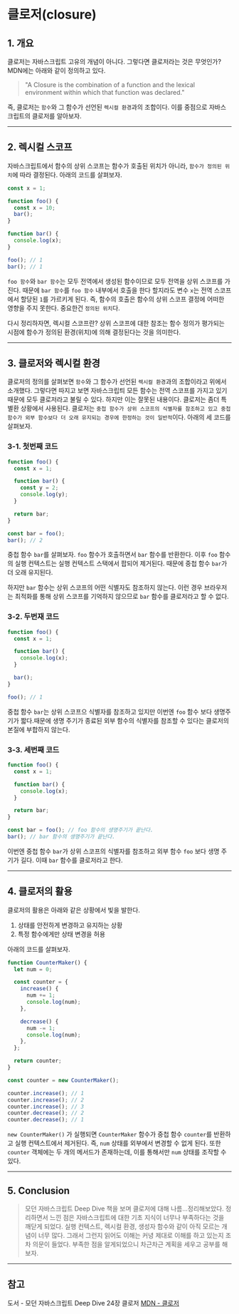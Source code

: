 # 클로저(closure)

## 1. 개요

클로저는 자바스크립트 고유의 개념이 아니다. 그렇다면 클로저라는 것은 무엇인가? MDN에는 아래와 같이 정의하고 있다.

> "A Closure is the combination of a function and the lexical environment within which that function was declared."

즉, 클로저는 `함수`와 그 함수가 선언된 `렉시컬 환경`과의 조합이다. 이를 중점으로 자바스크립트의 클로저를 알아보자.

---

## 2. 렉시컬 스코프

자바스크립트에서 함수의 상위 스코프는 함수가 호출된 위치가 아니라, `함수가 정의된 위치`에 따라 결정된다. 아래의 코드를 살펴보자.

```javascript
const x = 1;

function foo() {
  const x = 10;
  bar();
}

function bar() {
  console.log(x);
}

foo(); // 1
bar(); // 1
```

`foo 함수`와 `bar 함수`는 모두 전역에서 생성된 함수이므로 모두 전역을 상위 스코프를 가진다. 때문에 `bar 함수`를 `foo 함수` 내부에서 호출을 한다 할지라도 변수 `x`는 전역 스코프에서 할당된 `1`를 가르키게 된다. 즉, 함수의 호출은 함수의 상위 스코프 결정에 어떠한 영향을 주지 못한다. 중요한건 `정의된 위치`다.

다시 정리하자면, 렉시컬 스코프란? 상위 스코프에 대한 참조는 함수 정의가 평가되는 시점에 함수가 정의된 환경(위치)에 의해 결정된다는 것을 의미한다.

---

## 3. 클로저와 렉시컬 환경

클로저의 정의를 살펴보면 `함수`와 그 함수가 선언된 `렉시컬 환경`과의 조합이라고 위에서 소개했다. 그렇다면 따지고 보면 자바스크립틔 모든 함수는 전역 스코프를 가지고 있기 때문에 모두 클로저라고 불릴 수 있다. 하지만 이는 잘못된 내용이다. 클로저는 좀더 특별환 상황에서 사용된다. 클로저는 `중첩 함수가 상위 스코프의 식별자를 참조하고 있고 중첩 함수가 외부 함수보다 더 오래 유지되는 경우에 한정하는 것이 일반적`이다. 아래의 세 코드를 살펴보자.

### 3-1. 첫번째 코드

```javascript
function foo() {
  const x = 1;

  function bar() {
    const y = 2;
    console.log(y);
  }

  return bar;
}

const bar = foo();
bar(); // 2
```

중첩 함수 `bar`를 살펴보자. `foo` 함수가 호출하면서 `bar` 함수를 반환한다. 이후 `foo` 함수의 실행 컨텍스트는 실행 컨텍스트 스택에서 팝되어 제거된다. 때문에 중첩 함수 `bar`가 더 오래 유지된다.

하지만 `bar` 함수는 상위 스코프의 어떤 식별자도 참조하지 않는다. 이런 경우 브라우저는 최적화를 통해 상위 스코프를 기억하지 않으므로 `bar` 함수를 클로저라고 할 수 없다.

### 3-2. 두번재 코드

```javascript
function foo() {
  const x = 1;

  function bar() {
    console.log(x);
  }

  bar();
}

foo(); // 1
```

중첩 함수 `bar`는 상위 스코프으 식별자를 참조하고 있지만 이번엔 `foo` 함수 보다 생명주기가 짧다.때문에 생명 주기가 종료된 외부 함수의 식별자를 참조할 수 있다는 클로저의 본질에 부합하지 않는다.

### 3-3. 세번째 코드

```javascript
function foo() {
  const x = 1;

  function bar() {
    console.log(x);
  }

  return bar;
}

const bar = foo(); // foo 함수의 생명주기가 끝난다.
bar(); // bar 함수의 생명주기가 끝난다.
```

이번엔 중첩 함수 `bar`가 상위 스코프의 식별자를 참조하고 외부 함수 `foo` 보다 생명 주기가 길다. 이때 `bar` 함수를 클로저라고 한다.

---

## 4. 클로저의 활용

클로저의 활용은 아래와 같은 상황에서 빛을 발한다.

1. 상태를 안전하게 변경하고 유지하는 상황
2. 특정 함수에게만 상태 변경을 허용

아래의 코드를 살펴보자.

```javascript
function CounterMaker() {
  let num = 0;

  const counter = {
    increase() {
      num += 1;
      console.log(num);
    },

    decrease() {
      num -= 1;
      console.log(num);
    },
  };

  return counter;
}

const counter = new CounterMaker();

counter.increase(); // 1
counter.increase(); // 2
counter.increase(); // 3
counter.decrease(); // 2
counter.decrease(); // 1
```

`new CounterMaker()` 가 실행되면 `CounterMaker` 함수가 중첩 함수 `counter`를 반환하고 실행 컨텍스트에서 제거된다. 즉, `num` 상태를 외부에서 변경할 수 없게 된다. 또한 `counter` 객체에는 두 개의 메서드가 존재하는데, 이를 통해서만 `num` 상태를 조작할 수 있다.

---

## 5. Conclusion

> 모던 자바스크립트 Deep Dive 책을 보며 클로저에 대해 나름...정리해보았다. 정리하면서 느낀 점은 자바스크립트에 대한 기초 지식이 너무나 부족하다는 것을 깨닫게 되었다. 실행 컨텍스트, 렉시컬 환경, 생성자 함수와 같이 아직 모르는 개념이 너무 많다. 그래서 그런지 읽어도 이해는 커녕 제대로 이해를 하고 있는지 조차 의문이 들었다. 부족한 점을 알게되었으니 차근차근 계획을 세우고 공부를 해보자.

---

## 참고

도서 - 모던 자바스크립트 Deep Dive 24장 클로저
[MDN - 클로저](https://developer.mozilla.org/ko/docs/Web/JavaScript/Closures)
